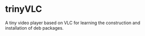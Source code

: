 # trinyVLC
A tiny video player based on VLC for learning the construction and installation of deb packages.
